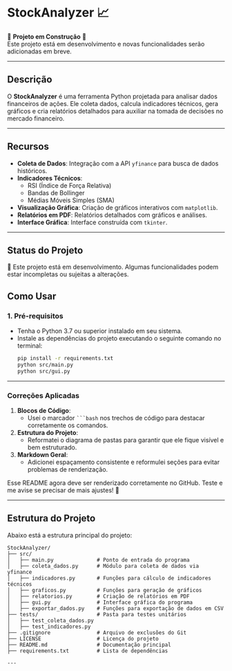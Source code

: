 # StockAnalyzer 📈

🚧 **Projeto em Construção** 🚧  
Este projeto está em desenvolvimento e novas funcionalidades serão adicionadas em breve.

---

## **Descrição**
O **StockAnalyzer** é uma ferramenta Python projetada para analisar dados financeiros de ações. Ele coleta dados, calcula indicadores técnicos, gera gráficos e cria relatórios detalhados para auxiliar na tomada de decisões no mercado financeiro.

---

## **Recursos**
- **Coleta de Dados**: Integração com a API `yfinance` para busca de dados históricos.
- **Indicadores Técnicos**:
  - RSI (Índice de Força Relativa)
  - Bandas de Bollinger
  - Médias Móveis Simples (SMA)
- **Visualização Gráfica**: Criação de gráficos interativos com `matplotlib`.
- **Relatórios em PDF**: Relatórios detalhados com gráficos e análises.
- **Interface Gráfica**: Interface construída com `tkinter`.

---

## **Status do Projeto**
🚧 Este projeto está em desenvolvimento. Algumas funcionalidades podem estar incompletas ou sujeitas a alterações.
## **Como Usar**

### **1. Pré-requisitos**
- Tenha o Python 3.7 ou superior instalado em seu sistema.
- Instale as dependências do projeto executando o seguinte comando no terminal:
  ```bash
  pip install -r requirements.txt
  python src/main.py
  python src/gui.py

---

### **Correções Aplicadas**
1. **Blocos de Código**:
   - Usei o marcador ` ```bash ` nos trechos de código para destacar corretamente os comandos.
2. **Estrutura do Projeto**:
   - Reformatei o diagrama de pastas para garantir que ele fique visível e bem estruturado.
3. **Markdown Geral**:
   - Adicionei espaçamento consistente e reformulei seções para evitar problemas de renderização.

Esse README agora deve ser renderizado corretamente no GitHub. Teste e me avise se precisar de mais ajustes! 🚀

---

## **Estrutura do Projeto**

Abaixo está a estrutura principal do projeto:

```plaintext
StockAnalyzer/
├── src/
│   ├── main.py              # Ponto de entrada do programa
│   ├── coleta_dados.py      # Módulo para coleta de dados via yfinance
│   ├── indicadores.py       # Funções para cálculo de indicadores técnicos
│   ├── graficos.py          # Funções para geração de gráficos
│   ├── relatorios.py        # Criação de relatórios em PDF
│   ├── gui.py               # Interface gráfica do programa
│   ├── exportar_dados.py    # Funções para exportação de dados em CSV
├── tests/                   # Pasta para testes unitários
│   ├── test_coleta_dados.py
│   ├── test_indicadores.py
├── .gitignore               # Arquivo de exclusões do Git
├── LICENSE                  # Licença do projeto
├── README.md                # Documentação principal
├── requirements.txt         # Lista de dependências

---




